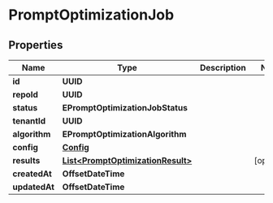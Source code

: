 

# PromptOptimizationJob


## Properties

| Name | Type | Description | Notes |
|------------ | ------------- | ------------- | -------------|
|**id** | **UUID** |  |  |
|**repoId** | **UUID** |  |  |
|**status** | **EPromptOptimizationJobStatus** |  |  |
|**tenantId** | **UUID** |  |  |
|**algorithm** | **EPromptOptimizationAlgorithm** |  |  |
|**config** | [**Config**](Config.md) |  |  |
|**results** | [**List&lt;PromptOptimizationResult&gt;**](PromptOptimizationResult.md) |  |  [optional] |
|**createdAt** | **OffsetDateTime** |  |  |
|**updatedAt** | **OffsetDateTime** |  |  |



